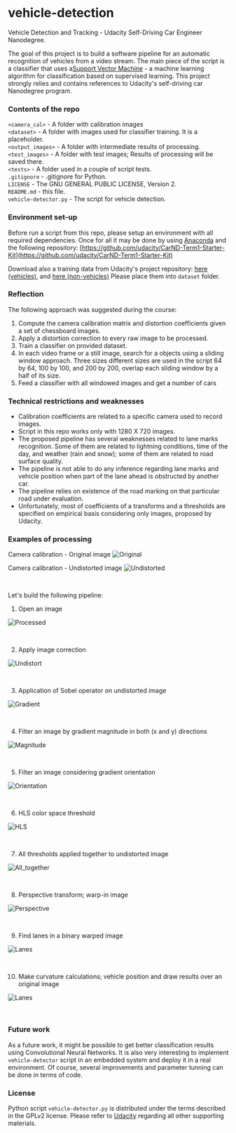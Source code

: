 # vehicle-detection
Vehicle Detection and Tracking - Udacity Self-Driving Car Engineer Nanodegree. 

The goal of this project is to build a software pipeline for an automatic recognition of vehicles from a video stream. The main piece of the script is a classifier that uses a[Support Vector Machine](https://en.wikipedia.org/wiki/Support_vector_machine) - a machine learning algorithm for classification based on supervised learning. This project strongly relies and contains references to Udacity's self-driving car Nanodegree program.

### Contents of the repo ###
`<camera_cal>` - A folder with calibration images <br />
`<dataset>` - A folder with images used for classifier training. It is a placeholder. <br />
`<output_images>` - A folder with intermediate results of processing. <br /> 
`<test_images>` - A folder with test images; Results of processing will be saved there. <br />
`<tests>` - A folder used in a couple of script tests. <br /> 
`.gitignore` - .gitignore for Python. <br />
`LICENSE` - The GNU GENERAL PUBLIC LICENSE, Version 2. <br />
`README.md` - this file. <br />
`vehicle-detector.py` - The script for vehicle detection.

### Environment set-up ###

Before run a script from this repo, please setup an environment with all required dependencies. Once for all it may be done by using [Anaconda](https://www.anaconda.com/download/) and the following repository: [https://github.com/udacity/CarND-Term1-Starter-Kit](https://github.com/udacity/CarND-Term1-Starter-Kit)
    
Download also a training data from Udacity's project repository: [here (vehicles)](https://s3.amazonaws.com/udacity-sdc/Vehicle_Tracking/vehicles.zip), and [here (non-vehicles)](https://s3.amazonaws.com/udacity-sdc/Vehicle_Tracking/non-vehicles.zip) Please place them into `dataset` folder.



### Reflection ###
The following approach was suggested during the course:
1. Compute the camera calibration matrix and distortion coefficients given a set of chessboard images.
2. Apply a distortion correction to every raw image to be processed.
3. Train a classifier on provided dataset.
4. In each video frame or a still image, search for a objects using a sliding window approach. Three sizes different sizes are used in the script 64 by 64, 100 by 100, and 200 by 200, overlap each sliding window by a half of its size.
5. Feed a classifier with all windowed images and get a number of cars  

### Technical restrictions and weaknesses ###
- Calibration coefficients are related to a specific camera used to record images. 
- Script in this repo works only with 1280 X 720 images.
- The proposed pipeline has several weaknesses related to lane marks recognition. Some of them are related to lightning conditions, time of the day, and weather (rain and snow); some of them are related to road surface quality.
- The pipeline is not able to do any inference regarding lane marks and vehicle position when part of the lane ahead is obstructed by another car.
- The pipeline relies on existence of the road marking on that particular road under evaluation. 
- Unfortunately, most of coefficients of a transforms and a thresholds are specified on empirical basis considering only images, proposed by Udacity. 


### Examples of processing ###
Camera calibration - Original image
![Original](https://github.com/antonpavlov/adv-lanelines/blob/master/support_files/calibration1_processed.png)


Camera calibration - Undistorted image
![Undistorted](https://github.com/antonpavlov/adv-lanelines/blob/master/support_files/calibration1_undistorted.png)

<br />

Let's build the following pipeline:

1. Open an image

![Processed](https://github.com/antonpavlov/adv-lanelines/blob/master/support_files/test3_A_processed.png)

<br />


2. Apply image correction

![Undistort](https://github.com/antonpavlov/adv-lanelines/blob/master/support_files/test3_B_undistort.png)

<br />


3. Application of Sobel operator on undistorted image 

![Gradient](https://github.com/antonpavlov/adv-lanelines/blob/master/support_files/test3_C_abs_sobel_thresh.png)

<br />


4. Filter an image by gradient magnitude in both (x and y) directions 

![Magnitude](https://github.com/antonpavlov/adv-lanelines/blob/master/support_files/test3_D_mag_thresh.png)

<br />


5. Filter an image considering gradient orientation 

![Orientation](https://github.com/antonpavlov/adv-lanelines/blob/master/support_files/test3_E_dir_binary.png)

<br />


6. HLS color space threshold 

![HLS](https://github.com/antonpavlov/adv-lanelines/blob/master/support_files/test3_F_hls_select.png)

<br />


7. All thresholds applied together to undistorted image

![All_together](https://github.com/antonpavlov/adv-lanelines/blob/master/support_files/test3_G_combined_thresh.png)

<br />


8. Perspective transform; warp-in image

![Perspective](https://github.com/antonpavlov/adv-lanelines/blob/master/support_files/test3_H_perspective.png)

<br />


9. Find lanes in a binary warped image

![Lanes](https://github.com/antonpavlov/adv-lanelines/blob/master/support_files/test3_I_lanes.png)

<br />


10. Make curvature calculations; vehicle position and draw results over an original image

![Lanes](https://github.com/antonpavlov/adv-lanelines/blob/master/support_files/test3_K_final.png)

<br />


### Future work ###
As a future work, it might be possible to get better classification results using Convolutional Neural Networks. It is also very interesting to implement `vehicle-detector` script in an embedded system and deploy it in a real environment. Of course, several improvements and parameter tunning can be done in terms of code. 


### License ###

Python script `vehicle-detector.py` is distributed under the terms described in the GPLv2 license. 
Please refer to [Udacity](https://github.com/udacity) regarding all other supporting materials.